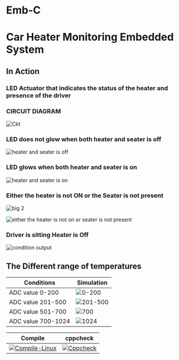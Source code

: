# Emb-C

# Car Heater Monitoring Embedded System

## In Action

### LED Actuator that indicates the status of the heater and presence of the driver

### CIRCUIT DIAGRAM

![Ckt](https://user-images.githubusercontent.com/86143586/127280252-4c61e273-39f5-4e26-b587-3658dc9257cd.JPG)

### LED does not glow when both heater and seater is off

![heater and seater is off](https://user-images.githubusercontent.com/86143586/127280411-f7c368e0-3d4b-4cc2-a36a-61b3e3a72d80.JPG)

### LED glows when both heater and seater is on

![heater and seater is on](https://user-images.githubusercontent.com/86143586/127280424-09aee73e-b0ae-4ee7-99c4-d809cb590f0b.JPG)

### Either the heater is not ON or the Seater is not present

![big 2](https://user-images.githubusercontent.com/86143586/127280774-a90f1462-9518-4d51-984d-612e7698a096.JPG)

![either the heater is not on or seater is not present](https://user-images.githubusercontent.com/86143586/127280782-182cd0c7-157f-4548-9c55-fecc8c7a739b.JPG)

### Driver is sitting Heater is Off

![condition output](https://user-images.githubusercontent.com/86143586/127442485-0ae1010e-9cbd-4c4a-b019-c92385afb819.JPG)

## The Different range of temperatures 
|Conditions| Simulation |
|----------|------------|
|ADC value 0-200|![0-200](https://user-images.githubusercontent.com/86143586/127443665-59fcea33-53e5-4c3f-a4f7-17af71338ff3.JPG)|
|ADC value 201-500|![201-500](https://user-images.githubusercontent.com/86143586/127443671-5692e4e3-2e09-4e5b-a603-e7788952579b.JPG)|
|ADC value 501-700|![700](https://user-images.githubusercontent.com/86143586/127443673-10d8a886-b882-40b9-b2b1-9b367fbf3f40.JPG)|
|ADC value 700-1024|![1024](https://user-images.githubusercontent.com/86143586/127443677-22e6954d-7beb-409c-8b14-22c1a509185a.JPG)|

| Compile| cppcheck|
|--------|---------|
|[![Compile-Linux](https://github.com/karthi1155/Emb-C/actions/workflows/Compile.yml/badge.svg)](https://github.com/karthi1155/Emb-C/actions/workflows/Compile.yml) | [![Cppcheck](https://github.com/karthi1155/Emb-C/actions/workflows/cppcheck.yml/badge.svg)](https://github.com/karthi1155/Emb-C/actions/workflows/cppcheck.yml)|

